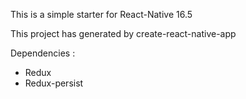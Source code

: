 This is a simple starter for React-Native 16.5

This project has generated by create-react-native-app

Dependencies :
- Redux
- Redux-persist
